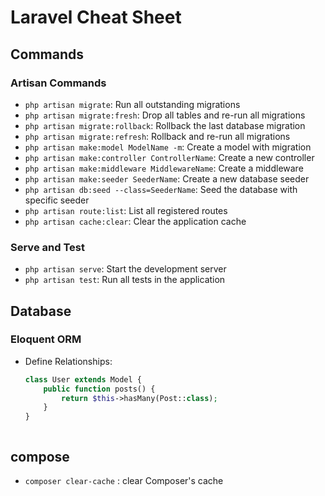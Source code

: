 # Laravel Cheat Sheet

## Commands

### Artisan Commands
- `php artisan migrate`: Run all outstanding migrations
- `php artisan migrate:fresh`: Drop all tables and re-run all migrations
- `php artisan migrate:rollback`: Rollback the last database migration
- `php artisan migrate:refresh`: Rollback and re-run all migrations
- `php artisan make:model ModelName -m`: Create a model with migration
- `php artisan make:controller ControllerName`: Create a new controller
- `php artisan make:middleware MiddlewareName`: Create a middleware
- `php artisan make:seeder SeederName`: Create a new database seeder
- `php artisan db:seed --class=SeederName`: Seed the database with specific seeder
- `php artisan route:list`: List all registered routes
- `php artisan cache:clear`: Clear the application cache

### Serve and Test
- `php artisan serve`: Start the development server
- `php artisan test`: Run all tests in the application

## Database

### Eloquent ORM
- Define Relationships:
  ```php
  class User extends Model {
      public function posts() {
          return $this->hasMany(Post::class);
      }
  }



## compose
- `composer clear-cache` : clear Composer's cache


